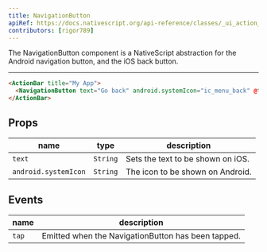```yaml
---
title: NavigationButton
apiRef: https://docs.nativescript.org/api-reference/classes/_ui_action_bar_.navigationbutton
contributors: [rigor789]
---
```


The NavigationButton component is a NativeScript abstraction for the Android navigation button, and the iOS back button.

---

```html
<ActionBar title="My App">
  <NavigationButton text="Go back" android.systemIcon="ic_menu_back" @tap="goBack" />
</ActionBar>
```

## Props

| name | type | description |
|------|------|-------------|
| `text` | `String` | Sets the text to be shown on iOS.
| `android.systemIcon` | `String` | The icon to be shown on Android.

## Events

| name | description |
|------|-------------|
| `tap`| Emitted when the NavigationButton has been tapped.
